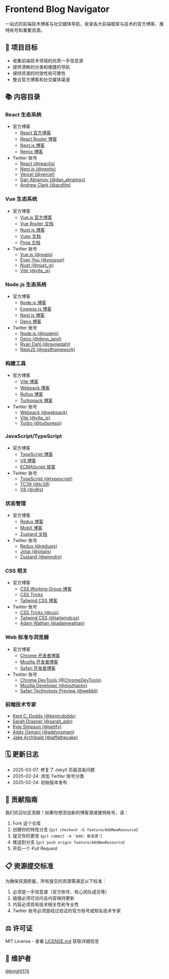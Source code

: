 # Frontend Blog Navigator

一站式的前端技术博客与社交媒体导航，收录各大前端框架与技术的官方博客、推特账号和重要资源。

## 🎯 项目目标

- 收集前端技术领域的优质一手信息源
- 提供清晰的分类和便捷的导航
- 保持资源的时效性和可靠性
- 整合官方博客和社交媒体渠道

## 📚 内容目录

### React 生态系统

- 官方博客
  - [React 官方博客](https://react.dev/blog)
  - [React Router 博客](https://remix.run/blog)
  - [Next.js 博客](https://nextjs.org/blog)
  - [Remix 博客](https://remix.run/blog)
- Twitter 账号
  - [React (@reactjs)](https://twitter.com/reactjs)
  - [Next.js (@nextjs)](https://twitter.com/nextjs)
  - [Vercel (@vercel)](https://twitter.com/vercel)
  - [Dan Abramov (@dan_abramov)](https://twitter.com/dan_abramov)
  - [Andrew Clark (@acdlite)](https://twitter.com/acdlite)

### Vue 生态系统

- 官方博客
  - [Vue.js 官方博客](https://blog.vuejs.org/)
  - [Vue Router 文档](https://router.vuejs.org/)
  - [Nuxt.js 博客](https://nuxt.com/blog)
  - [Vuex 文档](https://vuex.vuejs.org/)
  - [Pinia 文档](https://pinia.vuejs.org/)
- Twitter 账号
  - [Vue.js (@vuejs)](https://twitter.com/vuejs)
  - [Evan You (@youyuxi)](https://twitter.com/youyuxi)
  - [Nuxt (@nuxt_js)](https://twitter.com/nuxt_js)
  - [Vite (@vite_js)](https://twitter.com/vite_js)

### Node.js 生态系统

- 官方博客
  - [Node.js 博客](https://nodejs.org/en/blog/)
  - [Express.js 博客](https://expressjs.com/en/changelog/4x.html)
  - [Nest.js 博客](https://trilon.io/blog)
  - [Deno 博客](https://deno.com/blog)
- Twitter 账号
  - [Node.js (@nodejs)](https://twitter.com/nodejs)
  - [Deno (@deno_land)](https://twitter.com/deno_land)
  - [Ryan Dahl (@raynedahl)](https://twitter.com/raynedahl)
  - [NestJS (@nestframework)](https://twitter.com/nestframework)

### 构建工具

- 官方博客
  - [Vite 博客](https://vitejs.dev/blog/)
  - [Webpack 博客](https://webpack.js.org/blog/)
  - [Rollup 博客](https://rollupjs.org/blog/)
  - [Turbopack 博客](https://turbo.build/blog)
- Twitter 账号
  - [Webpack (@webpack)](https://twitter.com/webpack)
  - [Vite (@vite_js)](https://twitter.com/vite_js)
  - [Turbo (@turborepo)](https://twitter.com/turborepo)

### JavaScript/TypeScript

- 官方博客
  - [TypeScript 博客](https://devblogs.microsoft.com/typescript/)
  - [V8 博客](https://v8.dev/blog)
  - [ECMAScript 提案](https://github.com/tc39/proposals)
- Twitter 账号
  - [TypeScript (@typescript)](https://twitter.com/typescript)
  - [TC39 (@tc39)](https://twitter.com/tc39)
  - [V8 (@v8js)](https://twitter.com/v8js)

### 状态管理

- 官方博客
  - [Redux 博客](https://redux.js.org/introduction/getting-started)
  - [MobX 博客](https://michel.codes/blogs/mobx6)
  - [Zustand 文档](https://zustand-demo.pmnd.rs/)
- Twitter 账号
  - [Redux (@reduxjs)](https://twitter.com/reduxjs)
  - [Jotai (@jotaijs)](https://twitter.com/jotaijs)
  - [Zustand (@pmndrs)](https://twitter.com/pmndrs)

### CSS 相关

- 官方博客
  - [CSS Working Group 博客](https://www.w3.org/blog/CSS/)
  - [CSS Tricks](https://css-tricks.com)
  - [Tailwind CSS 博客](https://tailwindcss.com/blog)
- Twitter 账号
  - [CSS Tricks (@css)](https://twitter.com/css)
  - [Tailwind CSS (@tailwindcss)](https://twitter.com/tailwindcss)
  - [Adam Wathan (@adamwathan)](https://twitter.com/adamwathan)

### Web 标准与浏览器

- 官方博客
  - [Chrome 开发者博客](https://developer.chrome.com/blog/)
  - [Mozilla 开发者博客](https://hacks.mozilla.org/)
  - [Safari 开发者博客](https://webkit.org/blog/)
- Twitter 账号
  - [Chrome DevTools (@ChromeDevTools)](https://twitter.com/ChromeDevTools)
  - [Mozilla Developer (@mozhacks)](https://twitter.com/mozhacks)
  - [Safari Technology Preview (@webkit)](https://twitter.com/webkit)

### 前端技术专家

- [Kent C. Dodds (@kentcdodds)](https://twitter.com/kentcdodds)
- [Sarah Drasner (@sarah_edo)](https://twitter.com/sarah_edo)
- [Kyle Simpson (@getify)](https://twitter.com/getify)
- [Addy Osmani (@addyosmani)](https://twitter.com/addyosmani)
- [Jake Archibald (@jaffathecake)](https://twitter.com/jaffathecake)

## 🗓️ 更新日志

- 2025-03-07: 修复了 Jekyll 页面渲染问题
- 2025-02-24: 添加 Twitter 账号分类
- 2025-02-24: 初始版本发布

## 🤝 贡献指南

我们欢迎社区贡献！如果你想添加新的博客源或推特账号，请：

1. Fork 这个仓库
2. 创建你的特性分支 (`git checkout -b feature/AddNewResource`)
3. 提交你的更改 (`git commit -m 'Add: 新资源'`)
4. 推送到分支 (`git push origin feature/AddNewResource`)
5. 开启一个 Pull Request

## 📋 资源提交标准

为确保资源质量，所有提交的资源需满足以下标准：

1. 必须是一手信息源（官方账号、核心团队成员等）
2. 链接必须可访问且内容保持更新
3. 内容必须具有技术相关性和专业性
4. Twitter 账号必须是经过验证的官方账号或知名技术专家

## ⚖️ 许可证

MIT License - 查看 [LICENSE.md](LICENSE.md) 获取详细信息

## 👥 维护者

[@knight174](https://github.com/knight174)
